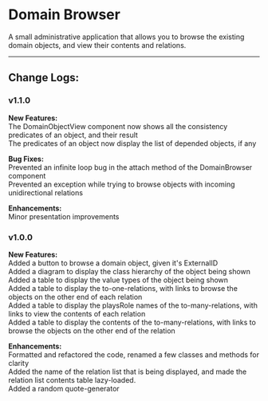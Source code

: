 # Domain Browser

A small administrative application that allows you to browse the existing domain objects, and view their contents and relations.

---
## Change Logs:

### v1.1.0

**New Features:**  
	The DomainObjectView component now shows all the consistency predicates of an object, and their result  
	The predicates of an object now display the list of depended objects, if any  

**Bug Fixes:**  
	Prevented an infinite loop bug in the attach method of the DomainBrowser component  
	Prevented an exception while trying to browse objects with incoming unidirectional relations  

**Enhancements:**  
	Minor presentation improvements  



### v1.0.0

**New Features:**  
	Added a button to browse a domain object, given it's ExternalID  
	Added a diagram to display the class hierarchy of the object being shown  
	Added a table to display the value types of the object being shown  
	Added a table to display the to-one-relations, with links to browse the objects on the other end of each relation  
	Added a table to display the playsRole names of the to-many-relations, with links to view the contents of each relation  
	Added a table to display the contents of the to-many-relations, with links to browse the objects on the other end of the relation  

**Enhancements:**  
	Formatted and refactored the code, renamed a few classes and methods for clarity  
	Added the name of the relation list that is being displayed, and made the relation list contents table lazy-loaded.  
	Added a random quote-generator  

